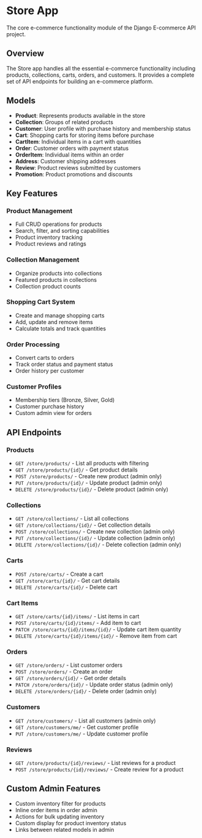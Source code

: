 # Store App

The core e-commerce functionality module of the Django E-commerce API project.

## Overview

The Store app handles all the essential e-commerce functionality including products, collections, carts, orders, and customers. It provides a complete set of API endpoints for building an e-commerce platform.

## Models

- **Product**: Represents products available in the store
- **Collection**: Groups of related products
- **Customer**: User profile with purchase history and membership status
- **Cart**: Shopping carts for storing items before purchase
- **CartItem**: Individual items in a cart with quantities
- **Order**: Customer orders with payment status
- **OrderItem**: Individual items within an order
- **Address**: Customer shipping addresses
- **Review**: Product reviews submitted by customers
- **Promotion**: Product promotions and discounts

## Key Features

### Product Management
- Full CRUD operations for products
- Search, filter, and sorting capabilities
- Product inventory tracking
- Product reviews and ratings

### Collection Management
- Organize products into collections
- Featured products in collections
- Collection product counts

### Shopping Cart System
- Create and manage shopping carts
- Add, update and remove items
- Calculate totals and track quantities

### Order Processing
- Convert carts to orders
- Track order status and payment status
- Order history per customer

### Customer Profiles
- Membership tiers (Bronze, Silver, Gold)
- Customer purchase history
- Custom admin view for orders

## API Endpoints

### Products
- `GET /store/products/` - List all products with filtering
- `GET /store/products/{id}/` - Get product details
- `POST /store/products/` - Create new product (admin only)
- `PUT /store/products/{id}/` - Update product (admin only)
- `DELETE /store/products/{id}/` - Delete product (admin only)

### Collections
- `GET /store/collections/` - List all collections
- `GET /store/collections/{id}/` - Get collection details
- `POST /store/collections/` - Create new collection (admin only)
- `PUT /store/collections/{id}/` - Update collection (admin only)
- `DELETE /store/collections/{id}/` - Delete collection (admin only)

### Carts
- `POST /store/carts/` - Create a cart
- `GET /store/carts/{id}/` - Get cart details
- `DELETE /store/carts/{id}/` - Delete cart

### Cart Items
- `GET /store/carts/{id}/items/` - List items in cart
- `POST /store/carts/{id}/items/` - Add item to cart
- `PATCH /store/carts/{id}/items/{id}/` - Update cart item quantity
- `DELETE /store/carts/{id}/items/{id}/` - Remove item from cart

### Orders
- `GET /store/orders/` - List customer orders
- `POST /store/orders/` - Create an order
- `GET /store/orders/{id}/` - Get order details
- `PATCH /store/orders/{id}/` - Update order status (admin only)
- `DELETE /store/orders/{id}/` - Delete order (admin only)

### Customers
- `GET /store/customers/` - List all customers (admin only)
- `GET /store/customers/me/` - Get customer profile
- `PUT /store/customers/me/` - Update customer profile

### Reviews
- `GET /store/products/{id}/reviews/` - List reviews for a product
- `POST /store/products/{id}/reviews/` - Create review for a product

## Custom Admin Features

- Custom inventory filter for products
- Inline order items in order admin
- Actions for bulk updating inventory
- Custom display for product inventory status
- Links between related models in admin